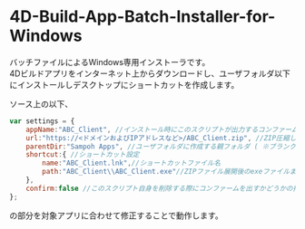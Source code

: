 # 4D-Build-App-Batch-Installer-for-Windows
バッチファイルによるWindows専用インストーラです。  
4Dビルドアプリをインターネット上からダウンロードし、ユーザフォルダ以下にインストールしデスクトップにショートカットを作成します。  

ソース上の以下、
```javascript
var settings = {
	appName:"ABC_Client", //インストール時にこのスクリプトが出力するコンファームに表示するアプリ名
	url:"https://<ドメインおよびIPアドレスなど>/ABC_Client.zip", //ZIP圧縮した4DビルドアプリのダウンロードURL
	parentDir:"Sampoh Apps", //ユーザフォルダに作成する親フォルダ ( ※ブランクの場合は直展開する仕様 )
	shortcut:{ //ショートカット設定
		name:"ABC_Client.lnk",//ショートカットファイル名
		path:"ABC_Client\\ABC_Client.exe"//ZIPファイル展開後のexeファイルまでの相対パス
	},
	confirm:false //このスクリプト自身を削除する際にコンファームを出すかどうかの指定 ( ※ falseの場合は自動削除 )
};
```
の部分を対象アプリに合わせて修正することで動作します。
